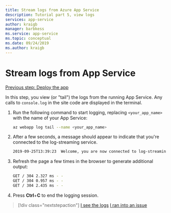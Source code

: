 ```yaml
---
title: Stream logs from Azure App Service
description: Tutorial part 5, view logs
services: app-service
author: kraigb
manager: barbkess
ms.service: app-service
ms.topic: conceptual
ms.date: 09/24/2019
ms.author: kraigb
---
```


# Stream logs from App Service

[Previous step: Deploy the app](tutorial-vscode-azure-cli-node-04.md)

In this step, you view (or "tail") the logs from the running App Service. Any calls to `console.log` in the site code are displayed in the terminal.

1. Run the following command to start logging, replacing `<your_app_name>` with the name of your App Service:

    ```bash
    az webapp log tail --name <your_app_name>
    ```

1. After a few seconds, a message should appear to indicate that you're connected to the log-streaming service.

    ```bash
    2019-09-25T13:39:23  Welcome, you are now connected to log-streaming service. The default timeout is 2 hours. Change the timeout with the App Setting SCM_LOGSTREAM_TIMEOUT (in seconds).
    ```

1. Refresh the page a few times in the browser to generate additional output:

    ```bash
    GET / 304 2.327 ms - -
    GET / 304 0.957 ms - -
    GET / 304 2.435 ms - -
    ```

1. Press **Ctrl**+**C** to end the logging session.

> [!div class="nextstepaction"]
> [I see the logs](tutorial-vscode-azure-cli-node-06.md) [I ran into an issue](https://www.research.net/r/PWZWZ52?tutorial=node-deployment&step=tailing-logs)
